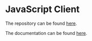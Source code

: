 # JavaScript Client

The repository can be found [here](https://github.com/AntidoteDB/antidote_ts_client).

The documentation can be found [here](https://antidotedb.github.io/antidote_ts_client/).
